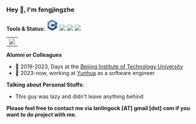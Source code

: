 ### Hey 👋, I'm fengjingzhe

**Tools & Status:**
<code><img height="30" src="https://raw.githubusercontent.com/github/explore/80688e429a7d4ef2fca1e82350fe8e3517d3494d/topics/cpp/cpp.png"></code>
<code><img height="30" src="https://upload.wikimedia.org/wikipedia/commons/thumb/c/c3/Python-logo-notext.svg/220px-Python-logo-notext.svg.png"></code>
<code><img height="30" src="https://upload.wikimedia.org/wikipedia/commons/9/96/Pytorch_logo.png"></code>
<code><img height="30" src="https://www.qt.io/hubfs/qt-design-system/assets/logos/qt-logo.svg"></code>

<table cellspacing="0" cellpadding="0">
  <tr align="center" valign="middle">
    <td><img align="left" src="https://github-readme-stats.vercel.app/api?username=Daydaydaydaydaydream&count_private=true"></td>
  </tr>
</table>

**Alumni or Colleagues**

- :walking: 2019-2023, Days at the [Beijing Institute of Technology University](https://www.bit.edu.cn/)
- :running: 2023-now, working at [Yunhua](https://www.yuanhuatech.com/index.aspx) as a software engineer

**Talking about Personal Stuffs:**

- This guy was lazy and didn't leave anything behind

**Please feel free to contact me via lanlingock [AT] gmail [dot] com if you want to do project with me.**
